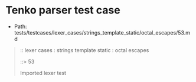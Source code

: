 # Tenko parser test case

- Path: tests/testcases/lexer_cases/strings_template_static/octal_escapes/53.md

> :: lexer cases : strings template static : octal escapes
>
> ::> 53
>
> Imported lexer test
>
> <template pure> ZeroToThreeOctalDigit [lookahead @{x2209}@ OctalDigit] (other character/high digit)

## Input

`````js
`\30G`
`````

## Output

_Note: the whole output block is auto-generated. Manual changes will be overwritten!_

Below follow outputs in five parsing modes: sloppy, sloppy+annexb, strict script, module, module+annexb.

Note that the output parts are auto-generated by the test runner to reflect actual result.

### Sloppy mode

Parsed with script goal and as if the code did not start with strict mode header.

`````
throws: Parser error!
  Template contained an illegal escape, illegal in a statement

start@1:0, error@1:0
╔══╦════════════════
 1 ║ `\30G`
   ║ ^------- error
╚══╩════════════════

`````

### Strict mode

Parsed with script goal but as if it was starting with `"use strict"` at the top.

_Output same as sloppy mode._

### Module goal

Parsed with the module goal.

_Output same as sloppy mode._

### Sloppy mode with AnnexB

Parsed with script goal with AnnexB rules enabled and as if the code did not start with strict mode header.

_Output same as sloppy mode._

### Module goal with AnnexB

Parsed with the module goal with AnnexB rules enabled.

_Output same as sloppy mode._
